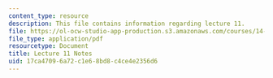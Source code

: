 ```yaml
---
content_type: resource
description: This file contains information regarding lecture 11.
file: https://ol-ocw-studio-app-production.s3.amazonaws.com/courses/14-581-international-economics-i-spring-2013/17ca47096a72c1e68bd8c4ce4e2356d6_MIT14_581S13_classnotes11.pdf
file_type: application/pdf
resourcetype: Document
title: Lecture 11 Notes
uid: 17ca4709-6a72-c1e6-8bd8-c4ce4e2356d6
---
```

